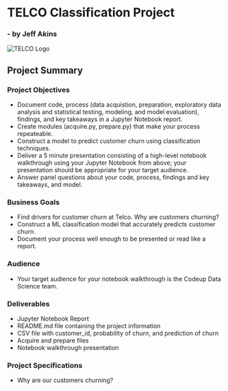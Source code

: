 # TELCO Classification Project 
### - by Jeff Akins
![TELCO Logo](https://upload.wikimedia.org/wikipedia/commons/6/6d/Telco_System_Logo.jpg)

## Project Summary

### Project Objectives
- Document code, process (data acquistion, preparation, exploratory data analysis and statistical testing, modeling, and model evaluation), findings, and key takeaways in a Jupyter Notebook report.
- Create modules (acquire.py, prepare.py) that make your process repeateable.
- Construct a model to predict customer churn using classification techniques.
- Deliver a 5 minute presentation consisting of a high-level notebook walkthrough using your Jupyter Notebook from above; your presentation should be appropriate for your target audience.
- Answer panel questions about your code, process, findings and key takeaways, and model.

### Business Goals
- Find drivers for customer churn at Telco. Why are customers churning?
- Construct a ML classification model that accurately predicts customer churn.
- Document your process well enough to be presented or read like a report.

### Audience
- Your target audience for your notebook walkthrough is the Codeup Data Science team. 

### Deliverables
- Jupyter Notebook Report 
- README.md file containing the project information
- CSV file with customer_id, probability of churn, and prediction of churn
- Acquire and prepare files
- Notebook walkthrough presentation 

### Project Specifications
- Why are our customers churning?